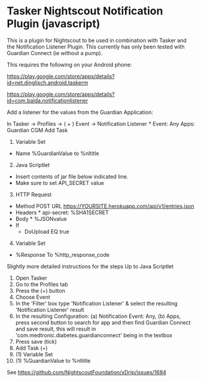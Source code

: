 # Tasker Nightscout Notification Plugin (javascript)
This is a plugin for Nightscout to be used in combination with Tasker and the Notification Listener Plugin. This currently has only been tested with Guardian Connect (ie without a pump).

This requires the following on your Android phone: 

https://play.google.com/store/apps/details?id=net.dinglisch.android.taskerm

https://play.google.com/store/apps/details?id=com.balda.notificationlistener

Add a listener for the values from the Guardian Application:

In Tasker -> Profiles
-> ( + ) Event
   -> Notification Listener
     * Event: Any Apps: Guardian CGM
Add Task
 1. Variable Set
   * Name %GuardianValue to %nltitle
 2. Java Scriptlet
   * Insert contents of jar file below indicated line. 
   * Make sure to set API_SECRET value
 3. HTTP Request
   * Method POST URL https://YOURSITE.herokuapp.com/api/v1/entries.json
   * Headers
    * api-secret: %SHA1SECRET
  *  Body
    * %JSONvalue
  * If
    * DoUpload EQ true
 4. Variable Set
  * %Response To %http_response_code
   

Slightly more detailed instructions for the steps Up to Java Scriptlet
1. Open Tasker
2. Go to the Profiles tab
3. Press the (+) button
4. Choose Event
5. In the 'Filter' box type 'Notification Listener' & select the resulting 'Notification Listener' result
6. In the resulting Configuration: (a) Notification Event: Any, (b) Apps, press second button to search for app and then find Guardian Connect and save result, this will result in 'com.medtronic.diabetes.guardianconnect' being in the textbox
7. Press save (tick)
8. Add Task (+)
9. (1) Variable Set
10. (1) %GuardianValue to %nltitle






See https://github.com/NightscoutFoundation/xDrip/issues/1684
